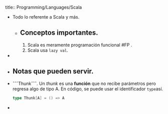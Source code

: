 title:: Programming/Languages/Scala

- Todo lo referente a Scala y más.
	- ## Conceptos importantes. 
	  1. Scala es meramente programación funcional #FP . 
	  2. Scala usa `lazy val`.
-
- ## Notas que pueden servir.
- ˆˆˆThunkˆˆˆ.  Un _thunk_ es una **función** que no recibe parámetros pero regresa algo de tipo A. En código, se puede usar el identificador `type`así.
  ```scala
  type Thunk[A] = () => A
  ```
-